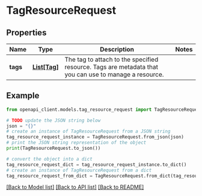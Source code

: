 # TagResourceRequest


## Properties

Name | Type | Description | Notes
------------ | ------------- | ------------- | -------------
**tags** | [**List[Tag]**](Tag.md) | The tag to attach to the specified resource. Tags are metadata that you can use to manage a resource. | 

## Example

```python
from openapi_client.models.tag_resource_request import TagResourceRequest

# TODO update the JSON string below
json = "{}"
# create an instance of TagResourceRequest from a JSON string
tag_resource_request_instance = TagResourceRequest.from_json(json)
# print the JSON string representation of the object
print(TagResourceRequest.to_json())

# convert the object into a dict
tag_resource_request_dict = tag_resource_request_instance.to_dict()
# create an instance of TagResourceRequest from a dict
tag_resource_request_from_dict = TagResourceRequest.from_dict(tag_resource_request_dict)
```
[[Back to Model list]](../README.md#documentation-for-models) [[Back to API list]](../README.md#documentation-for-api-endpoints) [[Back to README]](../README.md)



